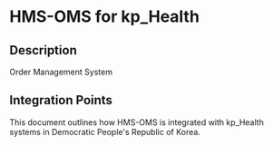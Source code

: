 # HMS-OMS for kp_Health

## Description

Order Management System

## Integration Points

This document outlines how HMS-OMS is integrated with kp_Health systems in Democratic People's Republic of Korea.
